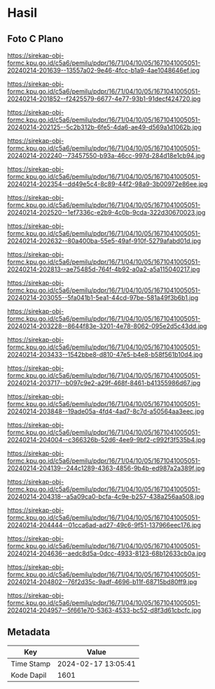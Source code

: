 # Hasil

## Foto C Plano

https://sirekap-obj-formc.kpu.go.id/c5a6/pemilu/pdpr/16/71/04/10/05/1671041005051-20240214-201639--13557a02-9e46-4fcc-b1a9-4ae1048646ef.jpg

https://sirekap-obj-formc.kpu.go.id/c5a6/pemilu/pdpr/16/71/04/10/05/1671041005051-20240214-201852--f2425579-6677-4e77-93b1-91decf424720.jpg

https://sirekap-obj-formc.kpu.go.id/c5a6/pemilu/pdpr/16/71/04/10/05/1671041005051-20240214-202125--5c2b312b-6fe5-4da6-ae49-d569a1d1062b.jpg

https://sirekap-obj-formc.kpu.go.id/c5a6/pemilu/pdpr/16/71/04/10/05/1671041005051-20240214-202240--73457550-b93a-46cc-997d-284d18e1cb94.jpg

https://sirekap-obj-formc.kpu.go.id/c5a6/pemilu/pdpr/16/71/04/10/05/1671041005051-20240214-202354--dd49e5c4-8c89-44f2-98a9-3b00972e86ee.jpg

https://sirekap-obj-formc.kpu.go.id/c5a6/pemilu/pdpr/16/71/04/10/05/1671041005051-20240214-202520--1ef7336c-e2b9-4c0b-9cda-322d30670023.jpg

https://sirekap-obj-formc.kpu.go.id/c5a6/pemilu/pdpr/16/71/04/10/05/1671041005051-20240214-202632--80a400ba-55e5-49af-910f-5279afabd01d.jpg

https://sirekap-obj-formc.kpu.go.id/c5a6/pemilu/pdpr/16/71/04/10/05/1671041005051-20240214-202813--ae75485d-764f-4b92-a0a2-a5a115040217.jpg

https://sirekap-obj-formc.kpu.go.id/c5a6/pemilu/pdpr/16/71/04/10/05/1671041005051-20240214-203055--5fa041b1-5ea1-44cd-97be-581a49f3b6b1.jpg

https://sirekap-obj-formc.kpu.go.id/c5a6/pemilu/pdpr/16/71/04/10/05/1671041005051-20240214-203228--8644f83e-3201-4e78-8062-095e2d5c43dd.jpg

https://sirekap-obj-formc.kpu.go.id/c5a6/pemilu/pdpr/16/71/04/10/05/1671041005051-20240214-203433--1542bbe8-d810-47e5-b4e8-b58f561b10d4.jpg

https://sirekap-obj-formc.kpu.go.id/c5a6/pemilu/pdpr/16/71/04/10/05/1671041005051-20240214-203717--b097c9e2-a29f-468f-8461-b41355986d67.jpg

https://sirekap-obj-formc.kpu.go.id/c5a6/pemilu/pdpr/16/71/04/10/05/1671041005051-20240214-203848--19ade05a-4fd4-4ad7-8c7d-a50564aa3eec.jpg

https://sirekap-obj-formc.kpu.go.id/c5a6/pemilu/pdpr/16/71/04/10/05/1671041005051-20240214-204004--c366326b-52d6-4ee9-9bf2-c992f3f535b4.jpg

https://sirekap-obj-formc.kpu.go.id/c5a6/pemilu/pdpr/16/71/04/10/05/1671041005051-20240214-204139--244c1289-4363-4856-9b4b-ed987a2a389f.jpg

https://sirekap-obj-formc.kpu.go.id/c5a6/pemilu/pdpr/16/71/04/10/05/1671041005051-20240214-204318--a5a09ca0-bcfa-4c9e-b257-438a256aa508.jpg

https://sirekap-obj-formc.kpu.go.id/c5a6/pemilu/pdpr/16/71/04/10/05/1671041005051-20240214-204444--01cca6ad-ad27-49c6-9f51-137966eec176.jpg

https://sirekap-obj-formc.kpu.go.id/c5a6/pemilu/pdpr/16/71/04/10/05/1671041005051-20240214-204636--aedc8d5a-0dcc-4933-8123-68b12633cb0a.jpg

https://sirekap-obj-formc.kpu.go.id/c5a6/pemilu/pdpr/16/71/04/10/05/1671041005051-20240214-204802--76f2d35c-9adf-4696-b11f-68715bd80ff9.jpg

https://sirekap-obj-formc.kpu.go.id/c5a6/pemilu/pdpr/16/71/04/10/05/1671041005051-20240214-204957--5f661e70-5363-4533-bc52-d8f3d61cbcfc.jpg


## Metadata

| Key        | Value               |
| ---------- | ------------------- |
| Time Stamp | 2024-02-17 13:05:41 |
| Kode Dapil | 1601                |



